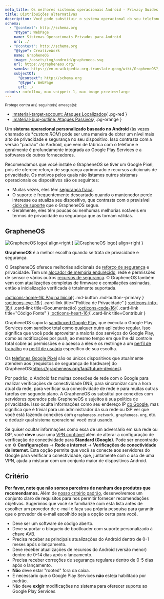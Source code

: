 ```yaml
---
meta_title: Os melhores sistemas operacionais Android - Privacy Guides
title: Distribuições alternativas
description: Você pode substituir o sistema operacional do seu telefone Android por essas alternativas seguras e que respeitam a privacidade.
schema:
  - "@context": http://schema.org
    "@type": WebPage
    name: Sistemas Operacionais Privados para Android
    url: ./
  - "@context": http://schema.org
    "@type": CreativeWork
    name: GrapheneOS
    image: /assets/img/android/grapheneos.svg
    url: https://grapheneos.org/
    sameAs: https://en-m-wikipedia-org.translate.goog/wiki/GrapheneOS?_x_tr_sl=en&_x_tr_tl=pt&_x_tr_hl=en&_x_tr_pto=wapp
    subjectOf:
      "@context": http://schema.org
      "@type": WebPage
      url: ./
robots: nofollow, max-snippet:-1, max-image-preview:large
---
```


<small>Protege contra a(s) seguinte(s) ameaça(s):</small>

- [:material-target-account: Ataques Localizados](../basics/common-threats.md#attacks-against-specific-individuals){ .pg-red }
- [:material-bug-outline: Ataques Passivos](../basics/common-threats.md#security-and-privacy){ .pg-orange }

Um **sistema operacional personalizado baseado no Android** (às vezes chamado de \*_custom ROM_) pode ser uma maneira de obter um nível mais alto de privacidade e segurança no seu dispositivo. Isso contrasta com a versão "padrão" do Android, que vem de fábrica com o telefone e geralmente é profundamente integrada ao Google Play Services e a softwares de outros fornecedores.

Recomendamos que você instale o GrapheneOS se tiver um Google Pixel, pois ele oferece reforço de segurança aprimorado e recursos adicionais de privacidade. Os motivos pelos quais não listamos outros sistemas operacionais ou dispositivos são os seguintes:

- Muitas vezes, eles têm [segurança fraca](index.md#install-a-custom-distribution).
- O suporte é frequentemente descartado quando o mantenedor perde interesse ou atualiza seu dispositivo, que contrasta com o previsível [ciclo de suporte](https://grapheneos.org/faq#device-lifetime) que o GrapheneOS segue.
- Geralmente, eles têm poucas ou nenhumas melhorias notáveis em termos de privacidade ou segurança que as tornam válidas.

## GrapheneOS

<div class="admonition recommendation" markdown>

![GrapheneOS logo](../assets/img/android/grapheneos.svg#only-light){ align=right }
![GrapheneOS logo](../assets/img/android/grapheneos-dark.svg#only-dark){ align=right }

**GrapheneOS** é a melhor escolha quando se trata de privacidade e segurança.

O GrapheneOS oferece melhorias adicionais de [reforço de segurança](https://en.wikipedia.org/wiki/Hardening_\(computing\)) e privacidade. Tem um [alocador de memória endurecido](https://github.com/GrapheneOS/hardened_malloc), rede e permissões de sensor e vários outros [recursos de segurança](https://grapheneos.org/features). O GrapheneOS também vem com atualizações completas de firmware e compilações assinadas, então a inicialização verificada é totalmente suportada.

[:octicons-home-16: Página Inicial](https://grapheneos.org){ .md-button .md-button--primary }
[:octicons-eye-16:](https://grapheneos.org/faq#privacy-policy){ .card-link title="Política de Privacidade" }
[:octicons-info-16:](https://grapheneos.org/faq){ .card-link title=Documentação}
[:octicons-code-16:](https://grapheneos.org/source){ .card-link title="Código Fonte" }
[:octicons-heart-16:](https://grapheneos.org/donate){ .card-link title=Contribuir }

</div>

GrapheneOS suporta [sandboxed Google Play](https://grapheneos.org/usage#sandboxed-google-play), que executa o Google Play Services com sandbox total como qualquer outro aplicativo regular. Isso significa que você pode aproveitar a maioria dos serviços do Google Play, como as notificações por push, ao mesmo tempo em que lhe dá controle total sobre as permissões e o acesso a eles e os restringe a um [perfil de trabalho](../os/android-overview.md#work-profile) ou [perfil de usuário](../os/android-overview.md#user-profiles) específico de sua escolha.

Os [telefones Google Pixel](../mobile-phones.md#google-pixel) são os únicos dispositivos que atualmente atendem aos [requisitos de segurança de hardware] do GrapheneOS(https://grapheneos.org/faq#future-devices).

Por padrão, o Android faz muitas conexões de rede com o Google para realizar verificações de conectividade DNS, para sincronizar com a hora atual da rede, para verificar sua conectividade de rede e para muitas outras tarefas em segundo plano. A GrapheneOS os substitui por conexões com servidores operados pela GrapheneOS e sujeitos à sua política de privacidade. Isso oculta informações como seu endereço IP [do Google](../basics/common-threats.md#privacy-from-service-providers), mas significa que é trivial para um administrador da sua rede ou ISP ver que você está fazendo conexões com `grapheneos.network`, `grapheneos.org`, etc. e deduzir qual sistema operacional você está usando.

Se quiser ocultar informações como essa de um adversário em sua rede ou ISP, você **deve** usar uma [VPN confiável](../vpn.md) além de alterar a configuração de verificação de conectividade para **Standard (Google)**. Pode ser encontrado em :gear: **Configurações** → **Rede e internet** → **Verificações de conectividade de Internet**. Esta opção permite que você se conecte aos servidores do Google para verificar a conectividade, que, juntamente com o uso de uma VPN, ajuda a misturar com um conjunto maior de dispositivos Android.

## Critério

**Por favor, note que não somos parceiros de nenhum dos produtos que recomendamos.** Além de [nosso critério padrão](../about/criteria.md), desenvolvemos um conjunto claro de requisitos para nos permitir fornecer recomendações objetivas. Sugerimos que você se familiarize com esta lista antes de escolher um provedor de e-mail e faça sua própria pesquisa para garantir que o provedor de e-mail escolhido seja a opção certa para você.

- Deve ser um software de código aberto.
- Deve suportar o bloqueio de bootloader com suporte personalizado à chave AVB.
- Precisa receber as principais atualizações do Android dentro de 0-1 meses após o lançamento.
- Deve receber atualizações de recursos do Android (versão menor) dentro de 0-14 dias após o lançamento.
- Precisa receber correções de segurança regulares dentro de 0-5 dias após o lançamento.
- **Não** deve estar "rooted" fora da caixa.
- É necessário que o Google Play Services **não** esteja habilitado por padrão.
- Não deve **exigir** modificações no sistema para oferecer suporte ao Google Play Services.
